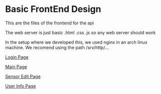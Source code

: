 # Basic FrontEnd Design

This are the files of the frontend for the api

The web server is just basic .html .css .js so any web server should work

In the setup where we developed this, we used nginx in an arch linux machine. We recomend using the path /srv/http/... 

[Login Page](https://github.com/d03f/ProyectoFinalDAM/blob/bd2f804b556b7bf1430722be59962a54c4b01cef/webServer/img/login.png)

[Main Page](https://github.com/d03f/ProyectoFinalDAM/blob/bd2f804b556b7bf1430722be59962a54c4b01cef/webServer/img/mainPage.png)

[Sensor Edit Page](https://github.com/d03f/ProyectoFinalDAM/blob/bd2f804b556b7bf1430722be59962a54c4b01cef/webServer/img/sensorEdit.png)

[User Info Page](https://github.com/d03f/ProyectoFinalDAM/blob/bd2f804b556b7bf1430722be59962a54c4b01cef/webServer/img/userInfo.png)
